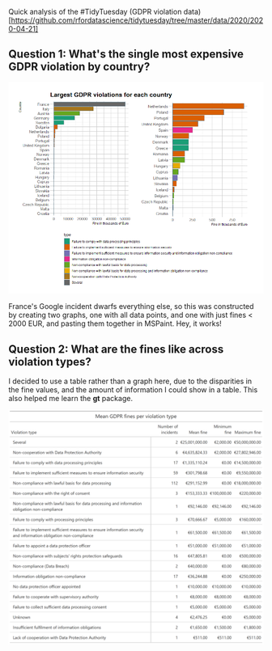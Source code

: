 Quick analysis of the #TidyTuesday (GDPR violation data)[https://github.com/rfordatascience/tidytuesday/tree/master/data/2020/2020-04-21]

## Question 1: What's the single most expensive GDPR violation by country?

![changes across time](https://github.com/EvaMurzyn/TidyTuesdays/blob/master/2020-04-21-GDPR/Composite.png) <!-- .element height="40%" width="40%" -->

France's Google incident dwarfs everything else, so this was constructed by creating two graphs, one with all data points, and one with just fines < 2000 EUR, and pasting them together in MSPaint. Hey, it works!

## Question 2: What are the fines like across violation types?

I decided to use a table rather than a graph here, due to the disparities in the fine values, and the amount of information I could show in a table. This also helped me learn the **gt** package.

![changes across time](https://github.com/EvaMurzyn/TidyTuesdays/blob/master/2020-04-21-GDPR/table.png) <!-- .element height="40%" width="40%" -->
